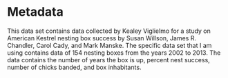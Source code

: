 # Metadata

This data set contains data collected by Kealey Viglielmo for a study on American Kestrel nesting box success by Susan Willson, James R. Chandler, Carol Cady, and Mark Manske. The specific data set that I am using contains data of 154 nesting boxes from the years 2002 to 2013. The data contains the number of years the box is up, percent nest success, number of chicks banded, and box inhabitants. 

